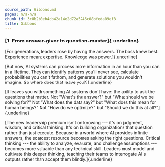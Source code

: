 ```yaml
---
source_path: Gibbons.md
pages: n/a-n/a
chunk_id: 3c8b2b0eb4cb42a14e2d72a5746c08bfeda09ef8
title: Gibbons
---
```

### **[1. From answer-giver to question-master]{.underline}**

[For generations, leaders rose by having the answers. The boss knew
best. Experience meant expertise. Knowledge was power.]{.underline}

[But now, AI systems can process more information in an hour than you
can in a lifetime. They can identify patterns you\'ll never see,
calculate probabilities you can\'t fathom, and generate solutions you
wouldn\'t imagine. So where does that leave you?]{.underline}

[It leaves you with something AI systems don't have: the ability to ask
the questions that matter. Not \"What\'s the answer?\" but \"What should
we be solving for?\" Not \"What does the data say?\" but \"What does
this mean for human beings?\" Not \"How do we optimize?\" but \"Should
we do this at all?\"]{.underline}

[The new leadership premium isn\'t on knowing --- it\'s on judgment,
wisdom, and critical thinking. It\'s on building organizations that
question rather than just execute. Because in a world where AI provides
infinite answers, the scarcest resource becomes asking the right
questions. Critical thinking --- the ability to analyze, evaluate, and
challenge assumptions --- becomes more valuable than any technical
skill. Leaders must model and cultivate this deeper thinking, teaching
their teams to interrogate AI\'s outputs rather than accept them
blindly.]{.underline}
